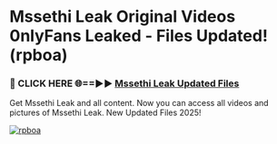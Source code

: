 # Mssethi Leak Original Videos 0nlyFans Leaked - Files Updated! (rpboa)

<h3>🔴 CLICK HERE 🌐==►► <a href="https://tinyurl.com/3hn5wdd3" rel="nofollow">Mssethi Leak Updated Files</a></h3>

Get Mssethi Leak and all content. Now you can access all videos and pictures of Mssethi Leak. New Updated Files 2025!

[![rpboa](https://i.imgur.com/4HnBqBT.gif)](https://tinyurl.com/3hn5wdd3)
